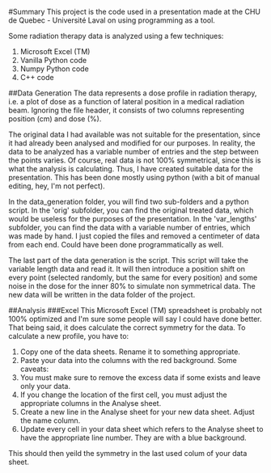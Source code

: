 
#Summary
This project is the code used in a presentation made at the CHU de Quebec - Université Laval
on using programming as a tool.

Some radiation therapy data is analyzed using a few techniques:

1. Microsoft Excel (TM)
2. Vanilla Python code
3. Numpy Python code
4. C++ code


##Data Generation
The data represents a dose profile in radiation therapy, i.e. a plot of dose as a function
of lateral position in a medical radiation beam.  Ignoring the file header, it consists of
two columns representing position (cm) and dose (%).

The original data I had available was not suitable for the presentation, since it had
already been analysed and modified for our purposes.  In reality, the data to be analyzed
has a variable number of entries and the step between the points varies.  Of course, real
data is not 100% symmetrical, since this is what the analysis is calculating.  Thus, I have
created suitable data for the presentation.  This has been done mostly using python (with
a bit of manual editing, hey, I'm not perfect).

In the data_generation folder, you will find two sub-folders and a python script.  In the
'orig' subfolder, you can find the original treated data, which would be useless for the
purposes of the presentation.  In the 'var_lengths' subfolder, you can find the data with a
variable number of entries, which was made by hand.  I just copied the files and removed
a centimeter of data from each end.  Could have been done programmatically as well.

The last part of the data generation is the script.  This script will take the variable
length data and read it.  It will then introduce a position shift on every point (selected
randomly, but the same for every position) and some noise in the dose for the inner 80% to
simulate non symmetrical data.  The new data will be written in the data folder of the project.


##Analysis
###Excel
This Microsoft Excel (TM) spreadsheet is probably not 100% optimized and I'm sure some people
will say I could have done better.  That being said, it does calculate the correct symmetry
for the data.  To calculate a new profile, you have to:

1. Copy one of the data sheets.  Rename it to something appropriate.
2. Paste your data into the columns with the red background.  Some caveats:
  1. You must make sure to remove the excess data if some exists and leave only your data.
  2. If you change the location of the first cell, you must adjust the appropriate columns
     in the Analyse sheet.
3. Create a new line in the Analyse sheet for your new data sheet.  Adjust the name column.
4. Update every cell in your data sheet which refers to the Analyse sheet to have the
   appropriate line number.  They are with a blue background.

This should then yeild the symmetry in the last used colum of your data sheet.
